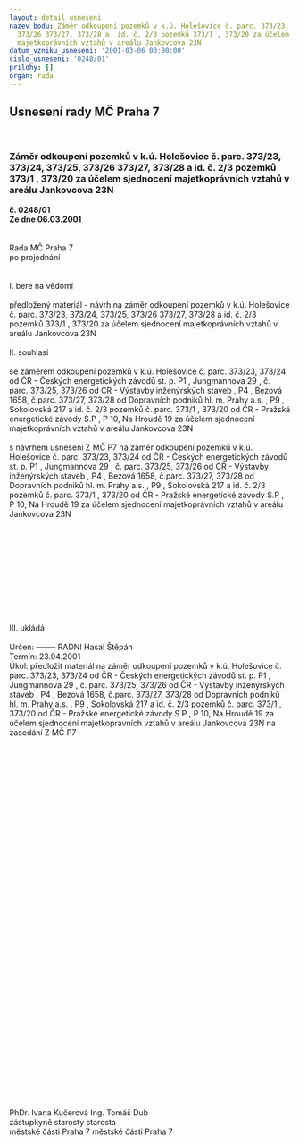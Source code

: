 ```yaml
---
layout: detail_usneseni
nazev_bodu: Záměr odkoupení pozemků v k.ú. Holešovice č. parc. 373/23, 373/24, 373/25,
  373/26 373/27, 373/28 a  id. č. 2/3 pozemků 373/1 , 373/20 za účelem sjednocení
  majetkoprávních vztahů v areálu Jankovcova 23N
datum_vzniku_usneseni: '2001-03-06 00:00:00'
cislo_usneseni: '0248/01'
prilohy: []
organ: rada
---
```

<div id="ucUsn_pList" class="usn">
	<span><h2>Usnesení rady MČ Praha 7 </h2>
<br></span><div class="standBody">
<span><h3>Záměr odkoupení pozemků v k.ú. Holešovice č. parc. 373/23, 373/24, 373/25, 373/26 373/27, 373/28 a  id. č. 2/3 pozemků 373/1 , 373/20 za účelem sjednocení majetkoprávních vztahů v areálu Jankovcova 23N</h3></span><div class="center">
		<strong>č. 0248/01</strong><br>
	</div>
<div class="center">
		<strong>Ze dne 06.03.2001</strong><br><br>
	</div>
<br>Rada MČ Praha 7<br>po projednání<br><br><br>I.	bere na vědomí<br><br> předložený materiál - návrh na záměr odkoupení pozemků v k.ú. Holešovice č. parc. 373/23, 373/24, 373/25, 373/26 373/27, 373/28 a  id. č. 2/3 pozemků 373/1 , 373/20 za účelem sjednocení majetkoprávních vztahů v areálu Jankovcova 23N<br><br>II.	souhlasí <br><br>se záměrem odkoupení pozemků v k.ú. Holešovice č. parc. 373/23, 373/24 od ČR - Českých energetických závodů st. p. P1 , Jungmannova 29 , č. parc.  373/25, 373/26  od ČR - Výstavby inženýrských staveb , P4 , Bezová 1658, č.parc. 373/27, 373/28 od Dopravních podniků hl. m. Prahy a.s. , P9 , Sokolovská 217  a   id. č. 2/3 pozemků č. parc.  373/1 , 373/20 od ČR - Pražské energetické závody S.P , P 10, Na Hroudě 19 za účelem sjednocení majetkoprávních vztahů v areálu Jankovcova 23N<br><br>s návrhem usnesení  Z MČ P7  na záměr odkoupení pozemků v k.ú. Holešovice č. parc. 373/23, 373/24 od ČR - Českých energetických závodů st. p. P1 , Jungmannova 29 , č. parc.  373/25, 373/26  od ČR - Výstavby inženýrských staveb , P4 , Bezová 1658, č.parc. 373/27, 373/28 od Dopravních podniků hl. m. Prahy a.s. , P9 , Sokolovská 217  a   id. č. 2/3 pozemků č. parc.  373/1 , 373/20 od ČR - Pražské energetické závody S.P , P 10, Na Hroudě 19 za účelem sjednocení majetkoprávních vztahů v areálu Jankovcova 23N<br><br><br><br><br><br><br><br><br><br><br><br>III.	ukládá <br><br> Určen:	–––––	RADNI Hasal Štěpán<br>Termín: 23.04.2001<br>Úkol:	předložit materiál na  záměr odkoupení pozemků v k.ú. Holešovice č. parc. 373/23, 373/24 od ČR - Českých energetických závodů st. p. P1 , Jungmannova 29 , č. parc.  373/25, 373/26  od ČR - Výstavby inženýrských staveb , P4 , Bezová 1658, č.parc. 373/27, 373/28 od Dopravních podniků hl. m. Prahy a.s. , P9 , Sokolovská 217  a   id. č. 2/3 pozemků č. parc.  373/1 , 373/20 od ČR - Pražské energetické závody S.P , P 10, Na Hroudě 19 za účelem sjednocení majetkoprávních vztahů v areálu Jankovcova 23N na zasedání Z MČ P7<br>  <br><br><br><br><br><br><br><br><br><br><br><br><br><br><br><br><br><br><br><br><br><br><br><br><br><br><br><br><br><br><br><br><br><br><br><br><br><br><br>             PhDr. Ivana Kučerová                                                                       Ing. Tomáš Dub<br>                zástupkyně starosty                                                                                 starosta<br>               městské části Praha 7                                                                     městské části Praha 7<br><br><br><br><br><br><br>
</div>
</div>